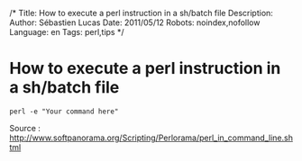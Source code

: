 /*
Title: How to execute a perl instruction in a sh/batch file
Description: 
Author: Sébastien Lucas
Date: 2011/05/12
Robots: noindex,nofollow
Language: en
Tags: perl,tips
*/
# How to execute a perl instruction in a sh/batch file

```
perl -e "Your command here"
```
Source : http://www.softpanorama.org/Scripting/Perlorama/perl_in_command_line.shtml







